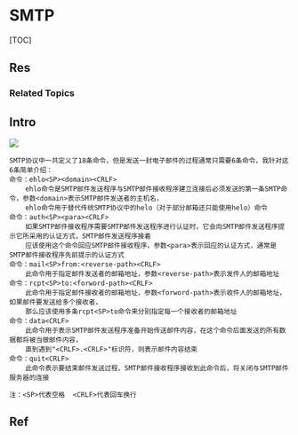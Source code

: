 # SMTP

[TOC]



## Res
### Related Topics



## Intro
![](../../../../../../../Assets/Pics/Screenshot%202023-04-01%20at%205.52.09%20PM.png)


```text
SMTP协议中一共定义了18条命令，但是发送一封电子邮件的过程通常只需要6条命令，我针对这6条简单介绍：
命令：ehlo<SP><domain><CRLF>
    ehlo命令是SMTP邮件发送程序与SMTP邮件接收程序建立连接后必须发送的第一条SMTP命令，参数<domain>表示SMTP邮件发送者的主机名，
    ehlo命令用于替代传统SMTP协议中的helo（对于部分邮箱还只能使用helo）命令
命令：auth<SP><para><CRLF>
    如果SMTP邮件接收程序需要SMTP邮件发送程序进行认证时，它会向SMTP邮件发送程序提示它所采用的认证方式，SMTP邮件发送程序接着
    应该使用这个命令回应SMTP邮件接收程序，参数<para>表示回应的认证方式，通常是SMTP邮件接收程序先前提示的认证方式
命令：mail<SP>from:<reverse-path><CRLF>
    此命令用于指定邮件发送者的邮箱地址，参数<reverse-path>表示发件人的邮箱地址
命令：rcpt<SP>to:<forword-path><CRLF>
    此命令用于指定邮件接收者的邮箱地址，参数<forword-path>表示收件人的邮箱地址，如果邮件要发送给多个接收者，
    那么应该使用多条rcpt<SP>to命令来分别指定每一个接收者的邮箱地址
命令：data<CRLF>
    此命令用于表示SMTP邮件发送程序准备开始传送邮件内容，在这个命令后面发送的所有数据都将被当做邮件内容，
    直到遇到"<CRLF>.<CRLF>"标识符，则表示邮件内容结束
命令：quit<CRLF>
    此命令表示要结束邮件发送过程，SMTP邮件接收程序接收到此命令后，将关闭与SMTP邮件服务器的连接

注：<SP>代表空格  <CRLF>代表回车换行
```


## Ref

